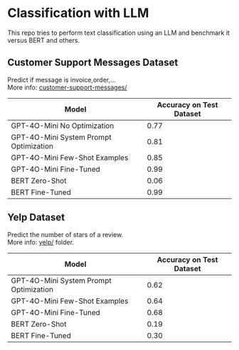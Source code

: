 # Classification with LLM

This repo tries to perform text classification using an LLM and benchmark it versus BERT and others.

## Customer Support Messages Dataset

Predict if message is invoice,order,...
</br>More info: [customer-support-messages/](./customer-support-messages)

| Model                                  | Accuracy on Test Dataset |
|----------------------------------------|--------------------------|
| GPT-4O-Mini No Optimization            | 0.77                     |
| GPT-4O-Mini System Prompt Optimization | 0.81                     |
| GPT-4O-Mini Few-Shot Examples          | 0.85                     |
| GPT-4O-Mini Fine-Tuned                 | 0.99                     |
| BERT Zero-Shot                         | 0.06                     |
| BERT Fine-Tuned                        | 0.99                     |


## Yelp Dataset 

Predict the number of stars of a review. 
</br>More info: [yelp/](./yelp) folder.

| Model                                  | Accuracy on Test Dataset |
|----------------------------------------|--------------------------|
| GPT-4O-Mini System Prompt Optimization | 0.62                     |
| GPT-4O-Mini Few-Shot Examples          | 0.64                     |
| GPT-4O-Mini Fine-Tuned                 | 0.68                     |
| BERT Zero-Shot                         | 0.19                     |
| BERT Fine-Tuned                        | 0.30                     |
